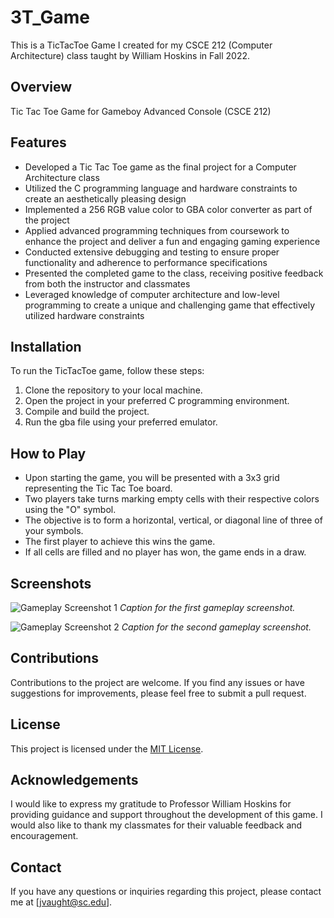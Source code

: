 # 3T_Game

This is a TicTacToe Game I created for my CSCE 212 (Computer Architecture) class taught by William Hoskins in Fall 2022.

## Overview
Tic Tac Toe Game for Gameboy Advanced Console (CSCE 212)

## Features
- Developed a Tic Tac Toe game as the final project for a Computer Architecture class
- Utilized the C programming language and hardware constraints to create an aesthetically pleasing design
- Implemented a 256 RGB value color to GBA color converter as part of the project
- Applied advanced programming techniques from coursework to enhance the project and deliver a fun and engaging gaming experience
- Conducted extensive debugging and testing to ensure proper functionality and adherence to performance specifications
- Presented the completed game to the class, receiving positive feedback from both the instructor and classmates
- Leveraged knowledge of computer architecture and low-level programming to create a unique and challenging game that effectively utilized hardware constraints

## Installation
To run the TicTacToe game, follow these steps:
1. Clone the repository to your local machine.
2. Open the project in your preferred C programming environment.
3. Compile and build the project.
4. Run the gba file using your preferred emulator.

## How to Play
- Upon starting the game, you will be presented with a 3x3 grid representing the Tic Tac Toe board.
- Two players take turns marking empty cells with their respective colors using the "O" symbol.
- The objective is to form a horizontal, vertical, or diagonal line of three of your symbols.
- The first player to achieve this wins the game.
- If all cells are filled and no player has won, the game ends in a draw.

## Screenshots
![Gameplay Screenshot 1](screenshot1.jpg)
*Caption for the first gameplay screenshot.*

![Gameplay Screenshot 2](screenshot2.jpg)
*Caption for the second gameplay screenshot.*

## Contributions
Contributions to the project are welcome. If you find any issues or have suggestions for improvements, please feel free to submit a pull request.

## License
This project is licensed under the [MIT License](LICENSE).

## Acknowledgements
I would like to express my gratitude to Professor William Hoskins for providing guidance and support throughout the development of this game. I would also like to thank my classmates for their valuable feedback and encouragement.

## Contact
If you have any questions or inquiries regarding this project, please contact me at [jvaught@sc.edu].
